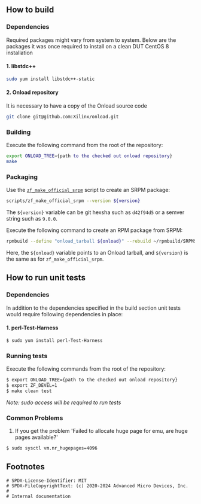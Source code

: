 ## How to build

### Dependencies
Required packages might vary from system to system. Below are the packages it was once required to install on a clean DUT CentOS 8 installation 

#### 1. libstdc++
```bash
sudo yum install libstdc++-static
```
#### 2. Onload repository
It is necessary to have a copy of the Onload source code
```bash
git clone git@github.com:Xilinx/onload.git
```

### Building
Execute the following command from the root of the repository:

```bash
export ONLOAD_TREE={path to the checked out onload repository}
make
```

### Packaging
Use the [`zf_make_official_srpm`](./scripts/zf_make_official_srpm) script to create an SRPM package:

```bash
scripts/zf_make_official_srpm --version ${version}
```

The `${version}` variable can be git hexsha such as `d42f94d5` or a semver string such as `9.0.0`.

Execute the following command to create an RPM package from SRPM:

```bash
rpmbuild --define "onload_tarball ${onload}" --rebuild ~/rpmbuild/SRPMS/tcpdirect-${version}-1.src.rpm
```

Here, the `${onload}` variable points to an Onload tarball, and `${version}` is the same as for `zf_make_official_srpm`.

## How to run unit tests

### Dependencies
In addition to the dependencies specified in the build section unit tests would require following dependencies in place:

#### 1. perl-Test-Harness
```bash
$ sudo yum install perl-Test-Harness
```


### Running tests
Execute the following commands from the root of the repository:

```bash
$ export ONLOAD_TREE={path to the checked out onload repository}
$ export ZF_DEVEL=1
$ make clean test
```

*Note: sudo access will be required to run tests*

### Common Problems

1) If you get the problem 'Failed to allocate huge page for emu, are huge pages available?'

```bash
$ sudo sysctl vm.nr_hugepages=4096
```

## Footnotes

```
# SPDX-License-Identifier: MIT
# SPDX-FileCopyrightText: (c) 2020-2024 Advanced Micro Devices, Inc.
#
# Internal documentation
```
